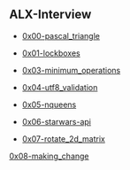 ## ALX-Interview

- [0x00-pascal_triangle](./0x00-pascal_triangle)

- [0x01-lockboxes](./0x01-lockboxes)

- [0x03-minimum_operations](./0x02-minimum_operations)

- [0x04-utf8_validation](./0x04-utf8_validation)

- [0x05-nqueens](./0x05-nqueens)

- [0x06-starwars-api](./0x06-starwars_api)

- [0x07-rotate_2d_matrix
](./0x07-rotate_2d_matrix)


[0x08-making_change](./0x08-making_change)